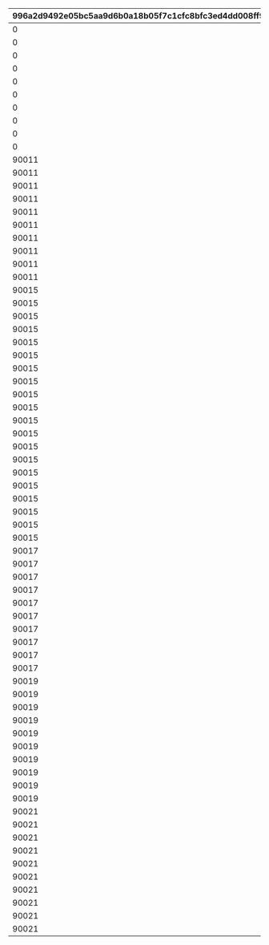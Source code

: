 |996a2d9492e05bc5aa9d6b0a18b05f7c1cfc8bfc3ed4dd008ff94fd328fad836|238f6f9da133a8b477b29ec033ede911a6192f6ff938c7e0f7c812c13d5f7332|4158cd62a39a44012bd3f21fc75ba420b3c89c85a7f6b19b856eb140af399eec|f50f929dc51a102805ac929267e6ac2ef196d7382d2028c64f37cdeffd9bffb7|43d39713d1037b3b283d44168cdedf636b0ffa5cc2dd0411721a54920c9b836c|4b9587bb23985f7e04d15c3dc66f4762a9974094ff94304fa53c780511d965ee|5b636aefdde80ccb3170c00127843380474f71f44712e851d4facd6cab946074|93d5d8282ea3578b1a3c7385ce59cd399ddad08efeb3e236421fe18bb60d153b|1fb97042a6e475da6c33aea437ac0d6bae74d3d7e30f823672e8f98093d09a42|
| --- | --- | --- | --- | --- | --- | --- | --- | --- |
|0|90001|90043|30000|1|10|10000|1|12000|
|0|90002|90047|30000|2|20|10000|2|24000|
|0|90002|90047|30000|3|20|10000|3|24000|
|0|90002|90047|30000|4|20|10000|4|24000|
|0|90002|90047|30000|5|20|10000|5|24000|
|0|90002|90047|30000|6|20|10000|6|24000|
|0|90002|90047|30000|7|20|10000|7|24000|
|0|90002|90047|30000|8|20|10000|8|24000|
|0|90002|90047|30000|9|20|10000|9|24000|
|0|90002|90047|30000|10|20|10000|10|24000|
|90011|90003|90051|30000|11|40|10000|11|48000|
|90011|90003|90051|30000|12|40|10000|12|48000|
|90011|90003|90051|30000|13|40|10000|13|48000|
|90011|90003|90051|30000|14|40|10000|14|48000|
|90011|90003|90051|30000|15|40|10000|15|48000|
|90011|90003|90051|30000|16|40|10000|16|48000|
|90011|90003|90051|30000|17|40|10000|17|48000|
|90011|90003|90051|30000|18|40|10000|18|48000|
|90011|90003|90051|30000|19|40|10000|19|48000|
|90011|90003|90051|30000|20|40|10000|20|48000|
|90015|90004|90055|30000|21|60|10000|21|72000|
|90015|90004|90055|30000|22|60|10000|22|72000|
|90015|90004|90055|30000|23|60|10000|23|72000|
|90015|90004|90055|30000|24|60|10000|24|72000|
|90015|90004|90055|30000|25|60|10000|25|72000|
|90015|90004|90055|30000|26|60|10000|26|72000|
|90015|90004|90055|30000|27|60|10000|27|72000|
|90015|90004|90055|30000|28|60|10000|28|72000|
|90015|90004|90055|30000|29|60|10000|29|72000|
|90015|90004|90055|30000|30|60|10000|30|72000|
|90015|90005|90059|30000|31|80|10000|31|96000|
|90015|90005|90059|30000|32|80|10000|32|96000|
|90015|90005|90059|30000|33|80|10000|33|96000|
|90015|90005|90059|30000|34|80|10000|34|96000|
|90015|90005|90059|30000|35|80|10000|35|96000|
|90015|90005|90059|30000|36|80|10000|36|96000|
|90015|90005|90059|30000|37|80|10000|37|96000|
|90015|90005|90059|30000|38|80|10000|38|96000|
|90015|90005|90059|30000|39|80|10000|39|96000|
|90015|90005|90059|30000|40|80|10000|40|96000|
|90017|90005|90063|30000|41|120|10000|41|144000|
|90017|90005|90063|30000|42|120|10000|42|144000|
|90017|90005|90063|30000|43|120|10000|43|144000|
|90017|90005|90063|30000|44|120|10000|44|144000|
|90017|90005|90063|30000|45|120|10000|45|144000|
|90017|90005|90063|30000|46|120|10000|46|144000|
|90017|90005|90063|30000|47|120|10000|47|144000|
|90017|90005|90063|30000|48|120|10000|48|144000|
|90017|90005|90063|30000|49|120|10000|49|144000|
|90017|90005|90063|30000|50|120|10000|50|144000|
|90019|90006|90067|30000|51|150|10000|51|180000|
|90019|90006|90067|30000|52|150|10000|52|180000|
|90019|90006|90067|30000|53|150|10000|53|180000|
|90019|90006|90067|30000|54|150|10000|54|180000|
|90019|90006|90067|30000|55|150|10000|55|180000|
|90019|90006|90067|30000|56|150|10000|56|180000|
|90019|90006|90067|30000|57|150|10000|57|180000|
|90019|90006|90067|30000|58|150|10000|58|180000|
|90019|90006|90067|30000|59|150|10000|59|180000|
|90019|90006|90067|30000|60|150|10000|60|180000|
|90021|90007|90071|30000|61|180|10000|61|216000|
|90021|90007|90071|30000|62|180|10000|62|216000|
|90021|90007|90071|30000|63|180|10000|63|216000|
|90021|90007|90071|30000|64|180|10000|64|216000|
|90021|90007|90071|30000|65|180|10000|65|216000|
|90021|90007|90071|30000|66|180|10000|66|216000|
|90021|90007|90071|30000|67|180|10000|67|216000|
|90021|90007|90071|30000|68|180|10000|68|216000|
|90021|90007|90071|30000|69|180|10000|69|216000|
|90021|90007|90071|30000|70|180|10000|70|216000|